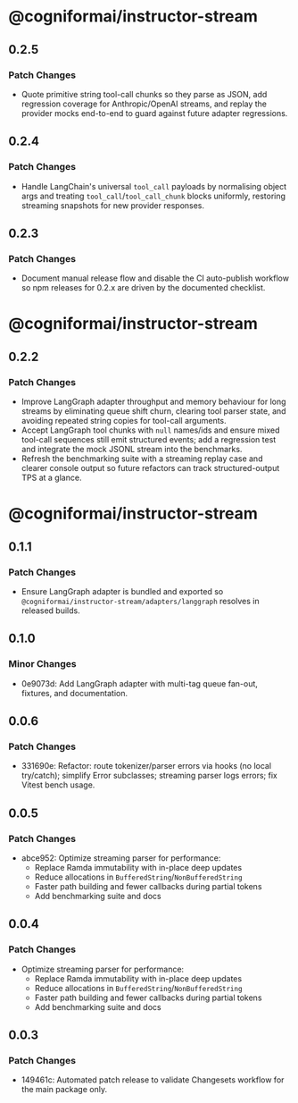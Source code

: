 # @cogniformai/instructor-stream

## 0.2.5

### Patch Changes

- Quote primitive string tool-call chunks so they parse as JSON, add regression coverage for Anthropic/OpenAI streams, and replay the provider mocks end-to-end to guard against future adapter regressions.

## 0.2.4

### Patch Changes

- Handle LangChain's universal `tool_call` payloads by normalising object args and treating `tool_call`/`tool_call_chunk` blocks uniformly, restoring streaming snapshots for new provider responses.

## 0.2.3

### Patch Changes

- Document manual release flow and disable the CI auto-publish workflow so npm releases for 0.2.x are driven by the documented checklist.

# @cogniformai/instructor-stream

## 0.2.2

### Patch Changes

- Improve LangGraph adapter throughput and memory behaviour for long streams by eliminating queue shift churn, clearing tool parser state, and avoiding repeated string copies for tool-call arguments.
- Accept LangGraph tool chunks with `null` names/ids and ensure mixed tool-call sequences still emit structured events; add a regression test and integrate the mock JSONL stream into the benchmarks.
- Refresh the benchmarking suite with a streaming replay case and clearer console output so future refactors can track structured-output TPS at a glance.

# @cogniformai/instructor-stream

## 0.1.1

### Patch Changes

- Ensure LangGraph adapter is bundled and exported so `@cogniformai/instructor-stream/adapters/langgraph` resolves in released builds.

## 0.1.0

### Minor Changes

- 0e9073d: Add LangGraph adapter with multi-tag queue fan-out, fixtures, and documentation.

## 0.0.6

### Patch Changes

- 331690e: Refactor: route tokenizer/parser errors via hooks (no local try/catch); simplify Error subclasses; streaming parser logs errors; fix Vitest bench usage.

## 0.0.5

### Patch Changes

- abce952: Optimize streaming parser for performance:
  - Replace Ramda immutability with in-place deep updates
  - Reduce allocations in `BufferedString`/`NonBufferedString`
  - Faster path building and fewer callbacks during partial tokens
  - Add benchmarking suite and docs

## 0.0.4

### Patch Changes

- Optimize streaming parser for performance:
  - Replace Ramda immutability with in-place deep updates
  - Reduce allocations in `BufferedString`/`NonBufferedString`
  - Faster path building and fewer callbacks during partial tokens
  - Add benchmarking suite and docs

## 0.0.3

### Patch Changes

- 149461c: Automated patch release to validate Changesets workflow for the main package only.
